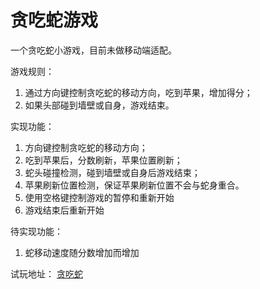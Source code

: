 # 贪吃蛇游戏

一个贪吃蛇小游戏，目前未做移动端适配。

游戏规则：

1. 通过方向键控制贪吃蛇的移动方向，吃到苹果，增加得分；
2. 如果头部碰到墙壁或自身，游戏结束。

实现功能：

1. 方向键控制贪吃蛇的移动方向；
2. 吃到苹果后，分数刷新，苹果位置刷新；
3. 蛇头碰撞检测，碰到墙壁或自身后游戏结束；
4. 苹果刷新位置检测，保证苹果刷新位置不会与蛇身重合。
5. 使用空格键控制游戏的暂停和重新开始
6. 游戏结束后重新开始

待实现功能：

1. 蛇移动速度随分数增加而增加

试玩地址：
[贪吃蛇](https:\\theaao.github.io\Snake\index.html)


